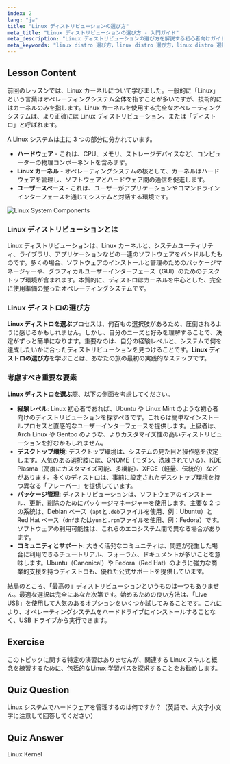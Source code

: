 ```yaml
---
index: 2
lang: "ja"
title: "Linux ディストリビューションの選び方"
meta_title: "Linux ディストリビューションの選び方 - 入門ガイド"
meta_description: "Linux ディストリビューションの選び方を解説する初心者向けガイド。デスクトップ環境からソフトウェアの互換性まで、ニーズに合った Linux ディストリビューションを選ぶための重要な要素を学びます。"
meta_keywords: "linux distro 選び方，linux distro 選び方，linux distro 選択，linux ディストリビューション，linux カーネル，初心者 linux"
---
```


## Lesson Content

前回のレッスンでは、Linux カーネルについて学びました。一般的に「Linux」という言葉はオペレーティングシステム全体を指すことが多いですが、技術的にはカーネルのみを指します。Linux カーネルを使用する完全なオペレーティングシステムは、より正確には Linux ディストリビューション、または「ディストロ」と呼ばれます。

A Linux システムは主に 3 つの部分に分かれています。

- **ハードウェア** - これは、CPU、メモリ、ストレージデバイスなど、コンピューターの物理コンポーネントを含みます。
- **Linux カーネル** - オペレーティングシステムの核として、カーネルはハードウェアを管理し、ソフトウェアとハードウェア間の通信を促進します。
- **ユーザースペース** - これは、ユーザーがアプリケーションやコマンドラインインターフェースを通じてシステムと対話する環境です。

![Linux System Components](https://file.labex.io/images/24aceec7-8503-45a6-9f1e-18dd42ba4ee4.jpg)

### Linux ディストリビューションとは

Linux ディストリビューションは、Linux カーネルと、システムユーティリティ、ライブラリ、アプリケーションなどの一連のソフトウェアをバンドルしたものです。多くの場合、ソフトウェアのインストールと管理のためのパッケージマネージャーや、グラフィカルユーザーインターフェース（GUI）のためのデスクトップ環境が含まれます。本質的に、ディストロはカーネルを中心とした、完全に使用準備の整ったオペレーティングシステムです。

### Linux ディストロの選び方

**Linux ディストロを選ぶ**プロセスは、何百もの選択肢があるため、圧倒されるように感じるかもしれません。しかし、自分のニーズと好みを理解することで、決定がずっと簡単になります。重要なのは、自分の経験レベルと、システムで何を達成したいかに合ったディストリビューションを見つけることです。**Linux ディストロの選び方**を学ぶことは、あなたの旅の最初の実践的なステップです。

### 考慮すべき重要な要素

**Linux ディストロを選ぶ**際、以下の側面を考慮してください。

- **経験レベル**: Linux 初心者であれば、Ubuntu や Linux Mint のような初心者向けのディストリビューションを探すべきです。これらは簡単なインストールプロセスと直感的なユーザーインターフェースを提供します。上級者は、Arch Linux や Gentoo のような、よりカスタマイズ性の高いディストリビューションを好むかもしれません。
- **デスクトップ環境**: デスクトップ環境は、システムの見た目と操作感を決定します。人気のある選択肢には、GNOME（モダン、洗練されている）、KDE Plasma（高度にカスタマイズ可能、多機能）、XFCE（軽量、伝統的）などがあります。多くのディストロは、事前に設定されたデスクトップ環境を持つ異なる「フレーバー」を提供しています。
- **パッケージ管理**: ディストリビューションは、ソフトウェアのインストール、更新、削除のためにパッケージマネージャーを使用します。主要な 2 つの系統は、Debian ベース（`apt`と`.deb`ファイルを使用、例：Ubuntu）と Red Hat ベース（`dnf`または`yum`と`.rpm`ファイルを使用、例：Fedora）です。ソフトウェアの利用可能性は、これらのエコシステム間で異なる場合があります。
- **コミュニティとサポート**: 大きく活発なコミュニティは、問題が発生した場合に利用できるチュートリアル、フォーラム、ドキュメントが多いことを意味します。Ubuntu（Canonical）や Fedora（Red Hat）のように強力な商業的支援を持つディストロも、優れた公式サポートを提供しています。

結局のところ、「最高の」ディストリビューションというものは一つもありません。最適な選択は完全にあなた次第です。始めるための良い方法は、「Live USB」を使用して人気のあるオプションをいくつか試してみることです。これにより、オペレーティングシステムをハードドライブにインストールすることなく、USB ドライブから実行できます。

## Exercise

このトピックに関する特定の演習はありませんが、関連する Linux スキルと概念を練習するために、包括的な[Linux 学習パス](https://labex.io/ja/learn/linux)を探求することをお勧めします。

## Quiz Question

Linux システムでハードウェアを管理するのは何ですか？（英語で、大文字小文字に注意して回答してください）

## Quiz Answer

Linux Kernel
